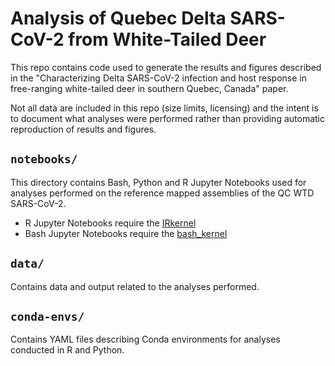 # Analysis of Quebec Delta SARS-CoV-2 from White-Tailed Deer

This repo contains code used to generate the results and figures described in the "Characterizing Delta SARS-CoV-2 infection and host response in free-ranging white-tailed deer in southern Quebec, Canada" paper.

Not all data are included in this repo (size limits, licensing) and the intent is to document what analyses were performed rather than providing automatic reproduction of results and figures.

## `notebooks/`

This directory contains Bash, Python and R Jupyter Notebooks used for analyses performed on the reference mapped assemblies of the QC WTD SARS-CoV-2.

* R Jupyter Notebooks require the [IRkernel](https://irkernel.github.io/installation/)
* Bash Jupyter Notebooks require the [bash_kernel](https://pypi.org/project/bash_kernel/)

## `data/`

Contains data and output related to the analyses performed.

## `conda-envs/`

Contains YAML files describing Conda environments for analyses conducted in R and Python.
